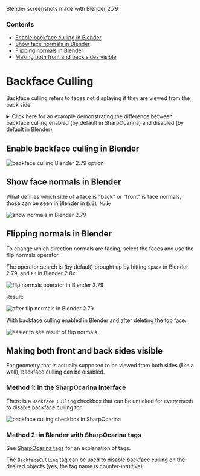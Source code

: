 Blender screenshots made with Blender 2.79

### Contents

 - [Enable backface culling in Blender](#enable-backface-culling-in-blender)
 - [Show face normals in Blender](#show-face-normals-in-blender)
 - [Flipping normals in Blender](#flipping-normals-in-blender)
 - [Making both front and back sides visible](#making-both-front-and-back-sides-visible)

# Backface Culling

Backface culling refers to faces not displaying if they are viewed from the back side.

<details>
<summary>Click here for an example demonstrating the difference between backface culling enabled (by default in SharpOcarina) and disabled (by default in Blender)</summary>
SharpOcarina:

![How it looks in SharpOcarina](https://421.es/doyu/1jmsf7)

Blender:

![How it looks in Blender (2.79)](https://421.es/doyu/1jmsin)
</details>

## Enable backface culling in Blender

![backface culling Blender 2.79 option](https://421.es/doyu/1jmoqx)

## Show face normals in Blender

What defines which side of a face is "back" or "front" is face normals, those can be seen in Blender in `Edit Mode`

![show normals in Blender 2.79](https://421.es/doyu/1jmota)

## Flipping normals in Blender

To change which direction normals are facing, select the faces and use the flip normals operator.

The operator search is (by default) brought up by hitting `Space` in Blender 2.79, and `F3` in Blender 2.8x

![flip normals operator in Blender 2.79](https://421.es/doyu/1jmoua)

Result:

![after flip normals in Blender 2.79](https://421.es/doyu/1jmovq)

With backface culling enabled in Blender and after deleting the top face:

![easier to see result of flip normals](https://421.es/doyu/1jmowv)

## Making both front and back sides visible

For geometry that is actually supposed to be viewed from both sides (like a wall), backface culling can be disabled.

### Method 1: in the SharpOcarina interface

There is a `Backface Culling` checkbox that can be unticked for every mesh to disable backface culling for.

![backface culling checkbox in SharpOcarina](https://421.es/doyu/1jmthd)

### Method 2: in Blender with SharpOcarina tags

See [SharpOcarina tags](sharpocarina_tags.md) for an explanation of tags.

The `BackfaceCulling` tag can be used to disable backface culling on the desired objects (yes, the tag name is counter-intuitive).
